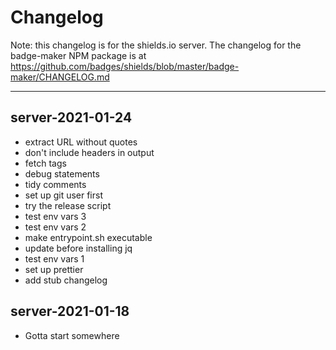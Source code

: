 # Changelog

Note: this changelog is for the shields.io server. The changelog for the badge-maker NPM package is at https://github.com/badges/shields/blob/master/badge-maker/CHANGELOG.md

---

## server-2021-01-24

- extract URL without quotes
- don't include headers in output
- fetch tags
- debug statements
- tidy comments
- set up git user first
- try the release script
- test env vars 3
- test env vars 2
- make entrypoint.sh executable
- update before installing jq
- test env vars 1
- set up prettier
- add stub changelog

## server-2021-01-18

- Gotta start somewhere
